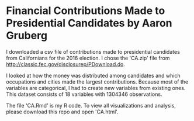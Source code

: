 # Financial Contributions Made to Presidential Candidates by Aaron Gruberg

I downloaded a csv file of contributions made to presidential candidates from 
Californians for the 2016 election.  I chose the 'CA.zip' file from http://classic.fec.gov/disclosurep/PDownload.do.  

I looked at how the money was distributed among candidates and which occupations and cities made the largest 
contributions.  Because most of the variables are categorical, I had to create
new variables from existing ones.  This dataset consists of 18 variables with 
1304346 observations. 

The file 'CA.Rmd' is my R code.  To view all visualizations and analysis, please download this repo and open 'CA.html'.


